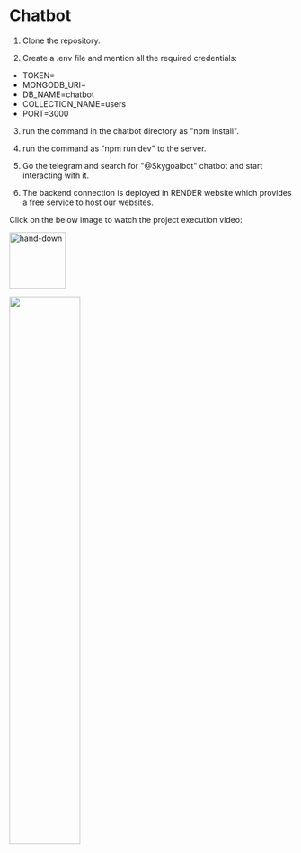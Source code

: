 # Chatbot

1. Clone the repository.

2. Create a .env file and mention all the required credentials:
 -  TOKEN=
 -  MONGODB_URI=
 -  DB_NAME=chatbot
 -  COLLECTION_NAME=users
 -  PORT=3000

3. run the command in the chatbot directory as "npm install".

4. run the command as "npm run dev" to the server.

5. Go the telegram and search for "@Skygoalbot" chatbot and start interacting with it.

6. The backend connection is deployed in RENDER website which provides a free service to host our websites.

Click on the below image to watch the project execution video:

<img width="100" height="100" src="https://img.icons8.com/stickers/100/hand-down.png" alt="hand-down"/>

[<img src="https://surveysparrow.com/wp-content/uploads/2020/11/Advantages-of-adding-chatbot-for-website-@2x-Copy-1.png" width="50%">](https://youtu.be/zIAlvEEToTo "Now in Android: 55")
